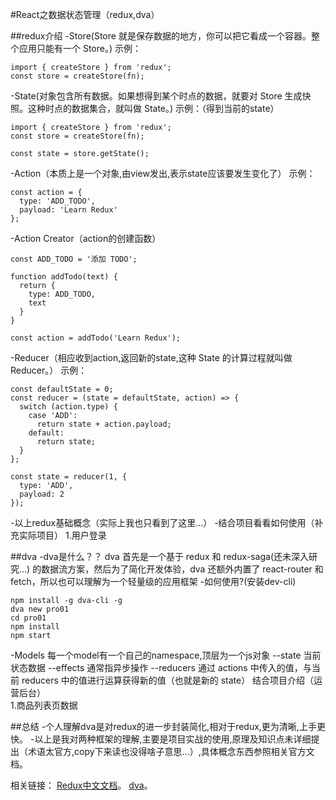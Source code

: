 #React之数据状态管理（redux,dva）

##redux介绍
-Store(Store 就是保存数据的地方，你可以把它看成一个容器。整个应用只能有一个 Store。)
示例：
```
import { createStore } from 'redux';
const store = createStore(fn);

```
-State(对象包含所有数据。如果想得到某个时点的数据，就要对 Store 生成快照。这种时点的数据集合，就叫做 State。)
示例：（得到当前的state）
```
import { createStore } from 'redux';
const store = createStore(fn);

const state = store.getState();

```
-Action（本质上是一个对象,由view发出,表示state应该要发生变化了）
示例：
```
const action = {
  type: 'ADD_TODO',
  payload: 'Learn Redux'
};

```
-Action Creator（action的创建函数）
```
const ADD_TODO = '添加 TODO';

function addTodo(text) {
  return {
    type: ADD_TODO,
    text
  }
}

const action = addTodo('Learn Redux');

```

-Reducer（相应收到action,返回新的state,这种 State 的计算过程就叫做 Reducer。）
示例：
```
const defaultState = 0;
const reducer = (state = defaultState, action) => {
  switch (action.type) {
    case 'ADD':
      return state + action.payload;
    default: 
      return state;
  }
};

const state = reducer(1, {
  type: 'ADD',
  payload: 2
});

```
-以上redux基础概念（实际上我也只看到了这里...）
-结合项目看看如何使用（补充实际项目）
1.用户登录

##dva
-dva是什么？？
dva 首先是一个基于 redux 和 redux-saga(还未深入研究...) 的数据流方案，然后为了简化开发体验，dva 还额外内置了 react-router 和 fetch，所以也可以理解为一个轻量级的应用框架
-如何使用?(安装dev-cli)

```
npm install -g dva-cli -g
dva new pro01
cd pro01
npm install 
npm start

```
-Models
  每一个model有一个自己的namespace,顶层为一个js对象
  --state
  当前状态数据
  --effects
   通常指异步操作
   --reducers
   通过 actions 中传入的值，与当前 reducers 中的值进行运算获得新的值（也就是新的 state）
结合项目介绍（运营后台）   
1.商品列表页数据


##总结
-个人理解dva是对redux的进一步封装简化,相对于redux,更为清晰,上手更快。
-以上是我对两种框架的理解,主要是项目实战的使用,原理及知识点未详细提出（术语太官方,copy下来读也没得啥子意思...）,具体概念东西参照相关官方文档。

相关链接：
[Redux中文文档](http://www.redux.org.cn/)。
[dva](https://dvajs.com/)。

